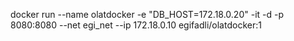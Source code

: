 docker run --name olatdocker -e "DB_HOST=172.18.0.20" -it -d -p 8080:8080 --net egi_net --ip 172.18.0.10 egifadli/olatdocker:1
